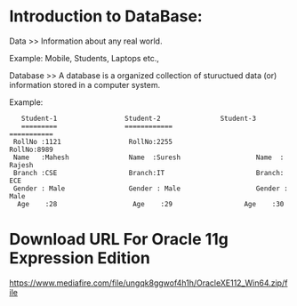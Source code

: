 # Introduction to DataBase:
Data >> Information about any real world.


Example: Mobile, Students, Laptops etc.,

Database >> A database is a organized collection of stuructued data (or) information stored in a computer system.

Example:


       Student-1                 Student-2 			     Student-3
       =========                 ============                     ===========
     RollNo :1121                 RollNo:2255                     RollNo:8989
     Name   :Mahesh               Name  :Suresh                   Name  : Rajesh
     Branch :CSE                  Branch:IT                       Branch: ECE
     Gender : Male                Gender : Male                   Gender : Male
      Age    :28	               Age    :29	               Age    :30




Download URL For Oracle 11g Expression Edition
==============================================
https://www.mediafire.com/file/ungqk8ggwof4h1h/OracleXE112_Win64.zip/file

